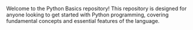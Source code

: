 Welcome to the Python Basics repository! This repository is designed for anyone looking to get started with Python programming, covering fundamental concepts and essential features of the language.
